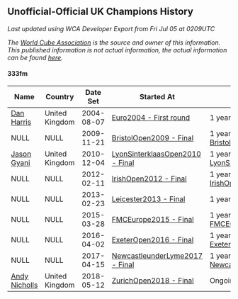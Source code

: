 ## Unofficial-Official UK Champions History

*Last updated using WCA Developer Export from Fri Jul 05 at 0209UTC*

*The [World Cube Association](https://www.worldcubeassociation.org) is the source and owner of this information. This published information is not actual information, the actual information can be found [here](https://www.worldcubeassociation.org/results).*

#### 333fm

|Name|Country|Date Set|Started At|Ended At|Days Held|  
|--|--|--|--|--|--|  
|[Dan Harris](https://www.worldcubeassociation.org/persons/2003HARR01)|United Kingdom|2004-08-07|[Euro2004 - First round](https://www.worldcubeassociation.org/competitions/Euro2004/results/all#e333fm_1)|1 year after [Euro2008](https://www.worldcubeassociation.org/competitions/Euro2008/results/all#e333fm_f)|1870|  
|NULL|NULL|2009-11-21|[BristolOpen2009 - Final](https://www.worldcubeassociation.org/competitions/BristolOpen2009/results/all#e333fm_f)|1 year after [BristolOpen2009](https://www.worldcubeassociation.org/competitions/BristolOpen2009/results/all#e333fm_f)|365|  
|[Jason Gyani](https://www.worldcubeassociation.org/persons/2008GYAN01)|United Kingdom|2010-12-04|[LyonSinterklaasOpen2010 - Final](https://www.worldcubeassociation.org/competitions/LyonSinterklaasOpen2010/results/all#e333fm_f)|1 year after [LyonSinterklaasOpen2010](https://www.worldcubeassociation.org/competitions/LyonSinterklaasOpen2010/results/all#e333fm_f)|365|  
|NULL|NULL|2012-02-11|[IrishOpen2012 - Final](https://www.worldcubeassociation.org/competitions/IrishOpen2012/results/all#e333fm_f)|1 year after [IrishOpen2012](https://www.worldcubeassociation.org/competitions/IrishOpen2012/results/all#e333fm_f)|366|  
|NULL|NULL|2013-02-23|[Leicester2013 - Final](https://www.worldcubeassociation.org/competitions/Leicester2013/results/all#e333fm_f)|1 year after [Leicester2013](https://www.worldcubeassociation.org/competitions/Leicester2013/results/all#e333fm_f)|365|  
|NULL|NULL|2015-03-28|[FMCEurope2015 - Final](https://www.worldcubeassociation.org/competitions/FMCEurope2015/results/all#e333fm_f)|1 year after [FMCEurope2015](https://www.worldcubeassociation.org/competitions/FMCEurope2015/results/all#e333fm_f)|366|  
|NULL|NULL|2016-04-02|[ExeterOpen2016 - Final](https://www.worldcubeassociation.org/competitions/ExeterOpen2016/results/all#e333fm_f)|1 year after [ExeterOpen2016](https://www.worldcubeassociation.org/competitions/ExeterOpen2016/results/all#e333fm_f)|365|  
|NULL|NULL|2017-04-15|[NewcastleunderLyme2017 - Final](https://www.worldcubeassociation.org/competitions/NewcastleunderLyme2017/results/all#e333fm_f)|1 year after [NewcastleunderLyme2017](https://www.worldcubeassociation.org/competitions/NewcastleunderLyme2017/results/all#e333fm_f)|365|  
|[Andy Nicholls](https://www.worldcubeassociation.org/persons/2015NICH04)|United Kingdom|2018-05-12|[ZurichOpen2018 - Final](https://www.worldcubeassociation.org/competitions/ZurichOpen2018/results/all#e333fm_f)|Ongoing|418|  
